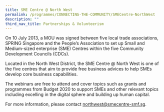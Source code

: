 ```yaml
---
title: SME Centre @ North West
permalink: /programmes/CONNECTING-THE-COMMUNITY/SMECentre-NorthWest
description: ""
third_nav_title: Partnerships & Volunteerism
---
```

<meta name="description" content="SME Centre @ North West">

On 10 July 2013, a MOU was signed between five local trade associations, SPRING Singapore and the People’s Association to set up Small and Medium-sized enterprise (SME) Centres within the five Community Development Councils (CDCs). 

Located in the North West District, the SME Centre @ North West is one of the five centres that aim to provide free business advices to help SMEs develop core business capabilities.

The webinars are free to attend and cover topics such as grants and programmes from Budget 2020 to support SMEs and other relevant topics including excelling in the digital sphere and building up human capital.

For more information, please contact [northwest@smecentre-smf.sg](mailto:northwest@smecentre-smf.sg).
